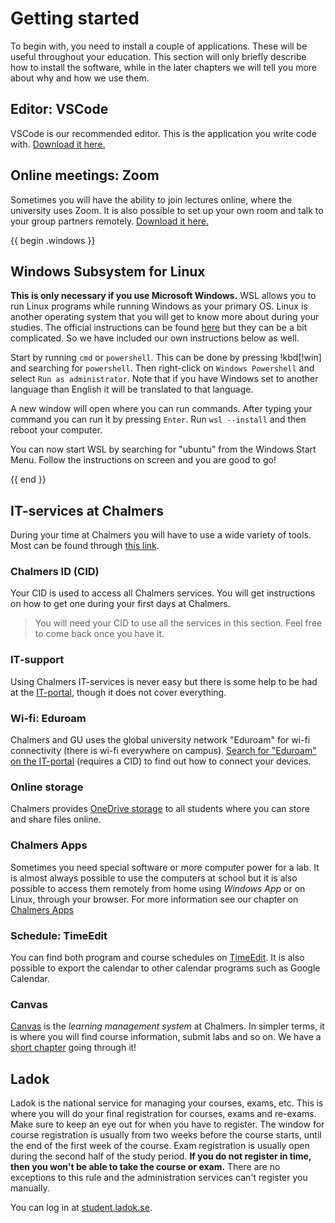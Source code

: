 # Getting started

To begin with, you need to install a couple of applications. These will be useful throughout your education. This section will only briefly describe how to install the software, while in the later chapters we will tell you more about why and how we use them.

## Editor: VSCode

VSCode is our recommended editor. This is the application you write code with. [Download it here.](https://code.visualstudio.com/)

## Online meetings: Zoom

Sometimes you will have the ability to join lectures online, where the university uses Zoom. It is also possible to set up your own room and talk to your group partners remotely. [Download it here.](https://zoom.us/download#client_4meeting)

{{ begin .windows }}

## Windows Subsystem for Linux

**This is only necessary if you use Microsoft Windows.** WSL allows you to run Linux programs while running Windows as your primary OS. Linux is another operating system that you will get to know more about during your studies. The official instructions can be found [here](https://docs.microsoft.com/en-us/windows/wsl/install) but they can be a bit complicated. So we have included our own instructions below as well.

Start by running `cmd` or `powershell`. This can be done by pressing !kbd[!win] and searching for `powershell`. Then right-click on `Windows Powershell` and select `Run as administrator`. Note that if you have Windows set to another language than English it will be translated to that language.

A new window will open where you can run commands. After typing your command you can run it by pressing `Enter`. Run `wsl --install` and then reboot your computer.

You can now start WSL by searching for "ubuntu" from the Windows Start Menu. Follow the instructions on screen and you are good to go!

{{ end }}

## IT-services at Chalmers

During your time at Chalmers you will have to use a wide variety of tools. Most can be found through [this link](https://www.chalmers.se/en/education/your-studies/services-and-tools/).

### Chalmers ID (CID)

Your CID is used to access all Chalmers services. You will get instructions on how to get one during your first days at Chalmers.

> You will need your CID to use all the services in this section. Feel free to come back once you have it.

### IT-support

Using Chalmers IT-services is never easy but there is some help to be had at the [IT-portal](https://chalmers.topdesk.net/tas/public/ssp/), though it does not cover everything.

### Wi-fi: Eduroam

<!-- TODO: Should we link to https://wiki.dtek.se/wiki/Eduroam ? -->

Chalmers and GU uses the global university network "Eduroam" for wi-fi connectivity (there is wi-fi everywhere on campus). [Search for "Eduroam" on the IT-portal](https://chalmers.topdesk.net/tas/public/ssp/content/search?q=eduroam) (requires a CID) to find out how to connect your devices.

### Online storage

Chalmers provides [OneDrive storage](https://chalmers.topdesk.net/tas/public/ssp/content/detail/knowledgeitem?unid=c8fe18c158004038beccd0a8d57ef1f5) to all students where you can store and share files online.

### Chalmers Apps

Sometimes you need special software or more computer power for a lab. It is almost always possible to use the computers at school but it is also possible to access them remotely from home using _Windows App_ or on Linux, through your browser. For more information see our chapter on [Chalmers Apps](../studies/chalmers_apps.md)

### Schedule: TimeEdit

You can find both program and course schedules on [TimeEdit](https://cloud.timeedit.net/chalmers/web/public/). It is also possible to export the calendar to other calendar programs such as Google Calendar.

### Canvas

[Canvas](https://canla.portal.chalmers.se/canvaslogin/discovery.html?v=1) is the _learning management system_ at Chalmers. In simpler terms, it is where you will find course information, submit labs and so on. We have a [short chapter](../studies/canvas.md) going through it!

## Ladok

Ladok is the national service for managing your courses, exams, etc. This is where you will do your final registration for courses, exams and re-exams. Make sure to keep an eye out for when you have to register. The window for course registration is usually from two weeks before the course starts, until the end of the first week of the course. Exam registration is usually open during the second half of the study period. **If you do not register in time, then you won't be able to take the course or exam.** There are no exceptions to this rule and the administration services can't register you manually.

You can log in at [student.ladok.se](https://student.ladok.se).
